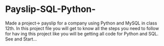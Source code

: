 # Payslip-SQL-Python-
Made a project-> payslip for a company using Python and MySQL in class 12th.
In this project file you will get to know all the steps you need to 
follow for hav ing this project like you will be getting all 
code for Python and SQL.
See and Start...
